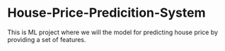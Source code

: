 # House-Price-Predicition-System
This is ML project where we will the model for predicting house price by providing a set of features.
